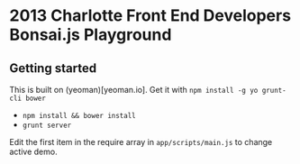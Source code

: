 # 2013 Charlotte Front End Developers Bonsai.js Playground

## Getting started

This is built on (yeoman)[yeoman.io]. Get it with `npm install -g yo
grunt-cli bower`

* `npm install && bower install`
* `grunt server`


Edit the first item in the require array in `app/scripts/main.js` to
change active demo.



